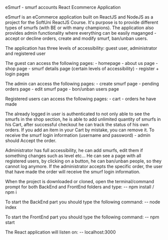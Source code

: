 eSmurf - smurf accounts React Ecommerce Application

eSmurf is an eCommerce application built on ReactJS and NodeJS as a project for the SoftUni ReactJS Course. It's purpose is to provide different types of smurfs (with BE or with many champions). The application also provides admin functionality where everything can be easily maganged - accept or decline orders, create and modify smurf, ban/unban users.

The application has three levels of accessibility: guest user, administrator and registered user

The guest can access the following pages: 
    - homepage
    - about us page
    - shop page
    - smurf details page (certain levels of accessibility)
    - register + login pages
    
The admin can access the following pages:
    - create smurf page
    - pending orders page
    - edit smurf page
    - bon/unban users page
    
Registered users can access the following pages:
    - cart
    - orders he have made
    
The already logged in user is authenticated to not only able to see the smurfs in the shop section, he is able to add unlimited quantity of smurfs in his Cart, after successful checkout he can track the status of his own orders. If you add an item in your Cart by mistake, you can remove it. To receive the smurf login information (username and password) - admin should Accept the order.

Administrator has full accessibility, he can add smurfs, edit them if something changes such as level etc... He can see a page with all registered users, by clicking on a button, he can ban/unban people, so they cannot log anymore. If the administrator accepts the specific order, the user that have made the order will receive the smurf login information.

When the project is downloaded or cloned, open the terminal/command prompt for both BackEnd and FrontEnd folders and type:
  -- npm install / npm i

To start the BackEnd part you should type the following command:
  -- node index
  
To start the FrontEnd part you should type the following command:
  -- npm start
  
The React application will listen on:
  -- localhost:3000
